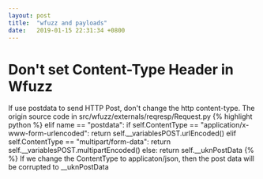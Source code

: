 ```yaml
---
layout: post
title:  "wfuzz and payloads"
date:   2019-01-15 22:31:34 +0800
---
```


# Don't set Content-Type Header in Wfuzz

If use postdata to send HTTP Post, don't change the http content-type.
The origin source code in src/wfuzz/externals/reqresp/Request.py
{% highlight python %}
elif name == "postdata":
    if self.ContentType == "application/x-www-form-urlencoded":
            return self.__variablesPOST.urlEncoded()
    elif self.ContentType == "multipart/form-data":
            return self.__variablesPOST.multipartEncoded()
    else:
            return self.__uknPostData
{% %}
If we change the ContentType to applicaton/json, then the post data will be corrupted to __uknPostData